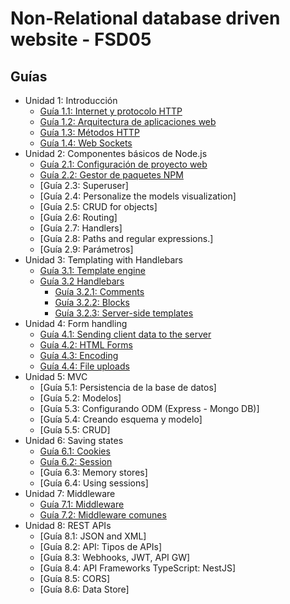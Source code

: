 # Non-Relational database driven website - FSD05

## Guías

* Unidad 1: Introducción  
  * [Guía 1.1: Internet y protocolo HTTP](guias/guias1/guia1_1.md) 
  * [Guía 1.2: Arquitectura de aplicaciones web](guias/guias1/guia1_2.md) 
  * [Guía 1.3: Métodos HTTP](guias/guias1/guia1_3.md)
  * [Guía 1.4: Web Sockets](guias/guias1/guia1_4.md)
* Unidad 2: Componentes básicos de Node.js
  * [Guía 2.1: Configuración de proyecto web](guias/guias2/guia2_1.md)
  * [Guía 2.2: Gestor de paquetes NPM](guias/guias2/guia2_2.md)
  * [Guía 2.3: Superuser]
  * [Guía 2.4: Personalize the models visualization]
  * [Guía 2.5: CRUD for objects]
  * [Guía 2.6: Routing]
  * [Guía 2.7: Handlers]
  * [Guía 2.8: Paths and regular expressions.]
  * [Guía 2.9: Parámetros]
* Unidad 3: Templating with Handlebars 
  * [Guía 3.1: Template engine](guias/guias3/guia3_1.md)
  * [Guía 3.2 Handlebars](guias/guias3/guia3_2/guia3_2.md)
    * [Guía 3.2.1: Comments](guias/guias3/guia3_2/guia3_2_1.md)
    * [Guía 3.2.2: Blocks](guias/guias3/guia3_2/guia3_2_2.md)
    * [Guía 3.2.3: Server-side templates](guias/guias3/guia3_2/guia3_2_3.md)
* Unidad 4: Form handling
  * [Guía 4.1: Sending client data to the server](guias/guias4/guia4_1.md)
  * [Guía 4.2: HTML Forms](guias/guias4/guia4_2.md)
  * [Guía 4.3: Encoding](guias/guias4/guia4_3.md)
  * [Guía 4.4: File uploads](guias/guias4/guia4_4.md)
* Unidad 5: MVC 
  * [Guía 5.1: Persistencia de la base de datos]
  * [Guía 5.2: Modelos]
  * [Guía 5.3: Configurando ODM (Express - Mongo DB)]
  * [Guía 5.4: Creando esquema y modelo]
  * [Guía 5.5: CRUD]
* Unidad 6: Saving states 
  * [Guía 6.1: Cookies](guias/guias6/guia6_1.md)
  * [Guía 6.2: Session](guias/guias6/guia6_2.md)
  * [Guía 6.3: Memory stores]
  * [Guía 6.4: Using sessions]
* Unidad 7: Middleware
  * [Guía 7.1: Middleware](guias/guias7/guia7_1.md)
  * [Guía 7.2: Middleware comunes](guias/guias7/guia7_2.md)
* Unidad 8: REST APIs
  * [Guía 8.1: JSON and XML]
  * [Guía 8.2: API: Tipos de APIs]
  * [Guía 8.3: Webhooks, JWT, API GW]
  * [Guía 8.4: API Frameworks TypeScript: NestJS]
  * [Guía 8.5: CORS]
  * [Guía 8.6: Data Store]
